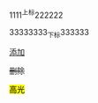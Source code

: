1111<sup>上标</sup>222222
  
33333333<sub>下标</sub>333333
  
  
  
<ins>添加</ins>
  
<del>删除</del>
  
<mark>高光</mark>
